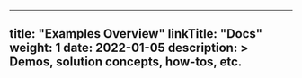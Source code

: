 
---
title: "Examples Overview"
linkTitle: "Docs"
weight: 1
date: 2022-01-05
description: >
  Demos, solution concepts, how-tos, etc.
---
